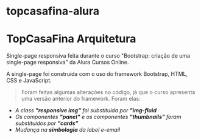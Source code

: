 # topcasafina-alura
<h1> TopCasaFina Arquitetura </h1>

Single-page responsiva feita durante o curso "Bootstrap: criação de uma single-page responsiva" da Alura Cursos Online.

A single-page foi construída com o uso do framework Bootstrap, HTML, CSS e JavaScript. 

<blockquote>Foram feitas algumas alterações no código, já que o curso apresenta uma versão anterior do framework. Foram elas: </blockquote>
<ul>
  <li><i> A class <b>"responsive img"</b> foi substituída por <b>"img-fluid</b></i></li>
    <li><i> Os componentes <b>"panel"</b> e os componentes <b>"thumbnails"</b> foram substituídos por <b>"cards"</b> </i></li>
    <li><i> Mudança na <b>simbologia</b> da label e-email </i></li>
 </ul>
